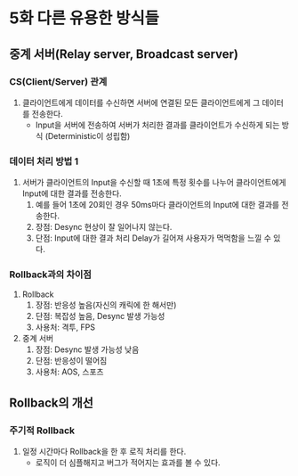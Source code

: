# 5화 다른 유용한 방식들
## 중계 서버(Relay server, Broadcast server)
### CS(Client/Server) 관계
1. 클라이언트에게 데이터를 수신하면 서버에 연결된 모든 클라이언트에게 그 데이터를 전송한다.
    * Input을 서버에 전송하여 서버가 처리한 결과를 클라이언트가 수신하게 되는 방식 (Deterministic이 성립함)

### 데이터 처리 방법 1
1. 서버가 클라이언트의 Input을 수신할 때 1초에 특정 횟수를 나누어 클라이언트에게 Input에 대한 결과를 전송한다.
    1) 예를 들어 1초에 20회인 경우 50ms마다 클라이언트의 Input에 대한 결과를 전송한다.
    2) 장점: Desync 현상이 잘 일어나지 않는다.
    3) 단점: Input에 대한 결과 처리 Delay가 길어져 사용자가 먹먹함을 느낄 수 있다.

### Rollback과의 차이점
1. Rollback
    1) 장점: 반응성 높음(자신의 캐릭에 한 해서만)
    2) 단점: 복잡성 높음, Desync 발생 가능성
    3) 사용처: 격투, FPS
2. 중계 서버
    1) 장점: Desync 발생 가능성 낮음
    2) 단점: 반응성이 떨어짐
    3) 사용처: AOS, 스포츠

## Rollback의 개선
### 주기적 Rollback
1. 일정 시간마다 Rollback을 한 후 로직 처리를 한다.
    * 로직이 더 심플해지고 버그가 적어지는 효과를 볼 수 있다.
